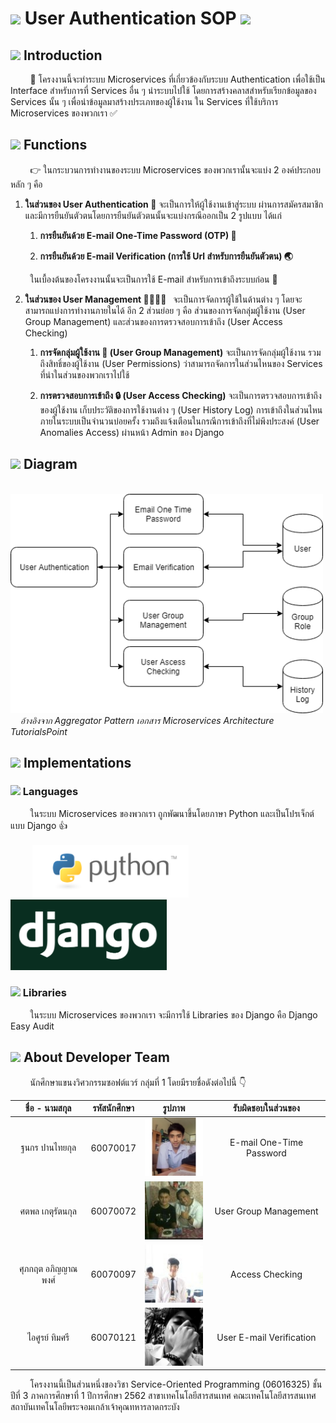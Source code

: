 # ![](https://fonts.gstatic.com/s/i/materialicons/vpn_key/v1/24px.svg) User Authentication SOP ![](https://fonts.gstatic.com/s/i/materialicons/assignment/v1/24px.svg)
## ![](https://fonts.gstatic.com/s/i/materialicons/insert_drive_file/v1/24px.svg) Introduction

&nbsp;&nbsp;&nbsp;&nbsp;&nbsp;&nbsp;&nbsp;&nbsp;📃 โครงงานนี้จะทำระบบ Microservices ที่เกี่ยวข้องกับระบบ Authentication เพื่อใช้เป็น Interface สำหรับการที่ Services อื่น ๆ นำระบบไปใช้ โดยการสร้างคลาสสำหรับเรียกข้อมูลของ Services นั้น ๆ เพื่อนำข้อมูลมาสร้างประเภทของผู้ใช้งาน ใน Services ที่ใช้บริการ Microservices ของพวกเรา ✅

## ![](https://fonts.gstatic.com/s/i/materialicons/settings_applications/v1/24px.svg) Functions
&nbsp;&nbsp;&nbsp;&nbsp;&nbsp;&nbsp;&nbsp;&nbsp;👉 ในกระบวนการทำงานของระบบ Microservices ของพวกเรานั้นจะแบ่ง 2 องค์ประกอบหลัก ๆ คือ
	
  1. <b> ในส่วนของ User Authentication 🔑</b> จะเป็นการให้ผู้ใช้งานเข้าสู่ระบบ ผ่านการสมัครสมาชิกและมีการยืนยันตัวตนโดยการยืนยันตัวตนนั้นจะแบ่งกรณีออกเป็น 2 รูปแบบ ได้แก่ 
	
      1. <b> การยืนยันด้วย E-mail One-Time Password (OTP) 📠 </b>
	
      2. <b> การยืนยันด้วย E-mail Verification (การใช้ Url สำหรับการยืนยันตัวตน) 🌏 </b>

&nbsp;&nbsp;&nbsp;&nbsp;&nbsp;&nbsp;&nbsp;&nbsp;ในเบื้องต้นของโครงงานนั้นจะเป็นการใช้ E-mail สำหรับการเข้าถึงระบบก่อน 🎉

  2. <b> ในส่วนของ User Management 👨‍👨‍👧‍👧 &nbsp;</b> จะเป็นการจัดการผู้ใช้ในด้านต่าง ๆ โดยจะสามารถแบ่งการทำงานภายในได้ อีก 2 ส่วนย่อย ๆ คือ ส่วนของการจัดกลุ่มผู้ใช้งาน (User Group Management) และส่วนของการตรวจสอบการเข้าถึง (User Access Checking)
	
      1. <b> การจัดกลุ่มผู้ใช้งาน 📌 (User Group Management)</b> จะเป็นการจัดกลุ่มผู้ใช้งาน รวมถึงสิทธิ์ของผู้ใช้งาน (User Permissions) ว่าสามารถจัดการในส่วนไหนของ Services ที่นำในส่วนของพวกเราไปใช้
	
      2. <b> การตรวจสอบการเข้าถึง 🔒 (User Access Checking)</b> จะเป็นการตรวจสอบการเข้าถึงของผู้ใช้งาน เก็บประวัติของการใช้งานต่าง ๆ (User History Log) การเข้าถึงในส่วนไหนภายในระบบเป็นจำนวนบ่อยครั้ง รวมถึงแจ้งเตือนในกรณีการเข้าถึงที่ไม่พึงประสงค์ (User Anomalies Access) ผ่านหน้า Admin ของ Django


## ![](https://fonts.gstatic.com/s/i/materialicons/perm_media/v1/24px.svg) Diagram
&nbsp;&nbsp;&nbsp;&nbsp;&nbsp;&nbsp;&nbsp;&nbsp;<img src="images/AggregatorPatternDiagram.png" width="500" />
<br />
&nbsp;&nbsp;&nbsp;&nbsp;<i>อ้างอิงจาก Aggregator Pattern เอกสาร Microservices Architecture TutorialsPoint</i>

## ![](https://fonts.gstatic.com/s/i/materialicons/bar_chart/v1/24px.svg) Implementations

### ![](https://fonts.gstatic.com/s/i/materialicons/laptop_chromebook/v1/24px.svg) Languages

&nbsp;&nbsp;&nbsp;&nbsp;&nbsp;&nbsp;&nbsp;&nbsp;ในระบบ Microservices ของพวกเรา ถูกพัฒนาขึ้นโดยภาษา Python และเป็นโปรเจ็กต์แบบ Django 👍
<br />
<br />
&nbsp;&nbsp;&nbsp;&nbsp;&nbsp;&nbsp;&nbsp;&nbsp;
<img src="images/Python.png" width="250" />
&nbsp;&nbsp;&nbsp;&nbsp;&nbsp;&nbsp;&nbsp;&nbsp;
<img src="images/Django.png" width="250" />

### ![](https://fonts.gstatic.com/s/i/materialicons/library_books/v1/24px.svg) Libraries
&nbsp;&nbsp;&nbsp;&nbsp;&nbsp;&nbsp;&nbsp;&nbsp;ในระบบ Microservices ของพวกเรา จะมีการใช้ Libraries ของ Django คือ Django Easy Audit


## ![](https://fonts.gstatic.com/s/i/materialicons/people/v1/24px.svg) About Developer Team

&nbsp;&nbsp;&nbsp;&nbsp;&nbsp;&nbsp;&nbsp;&nbsp;นักศึกษาแขนงวิศวกรรมซอฟต์แวร์ กลุ่มที่ 1 โดยมีรายชื่อดังต่อไปนี้ 👇


| ชื่อ - นามสกุล | รหัสนักศึกษา |  รูปภาพ | รับผิดชอบในส่วนของ | 
| :--------: | :--------: | :--------: | :--------: |
|   ฐนกร ปานไทยกุล |   60070017   |    ![Ohm](images/Ohm.jpg)   | E-mail One-Time Password |
|   ศตพล เกตุรัตนกุล   |   60070072   |    ![Pao](images/Pao.jpg)   |  User Group Management |
|   ศุภกฤต อภิญญาณพงศ์   |   60070097   |    ![Ton](images/Ton.jpg)   | Access Checking |
|   ไอศูรย์ ทิมศรี   |   60070121   |    ![Ken](images/Ken.jpg)   | User E-mail Verification |

&nbsp;&nbsp;&nbsp;&nbsp;&nbsp;&nbsp;&nbsp;&nbsp;โครงงานนี้เป็นส่วนหนึ่งของวิชา Service-Oriented Programming (06016325) ชั้นปีที่ 3 ภาคการศึกษาที่ 1 ปีการศึกษา 2562 สาขาเทคโนโลยีสารสนเทศ คณะเทคโนโลยีสารสนเทศ สถาบันเทคโนโลยีพระจอมเกล้าเจ้าคุณทหารลาดกระบัง
